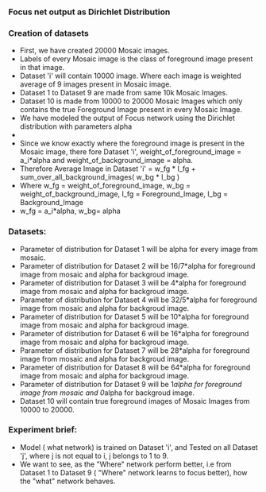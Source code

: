 ### Focus net output as Dirichlet Distribution


### Creation of datasets
- First, we have created 20000 Mosaic images.
- Labels of every Mosaic image is the class of foreground image present in that image.
- Dataset 'i' will contain 10000 image. Where each image is weighted average of 9 images present in Mosaic image. 
- Dataset 1 to Dataset 9 are made from same 10k Mosaic Images.
- Dataset 10 is made from 10000 to 20000 Mosaic Images which only contains the true Foreground Image present in every Mosaic Image.
- We have modeled the output of Focus network using the Dirichlet distribution with parameters alpha 
- 
- Since we know exactly where the foreground image is present in the Mosaic image, there fore Dataset 'i', weight_of_foreground_image = a_i*alpha and weight_of_background_image = alpha. 
- Therefore Average Image in Dataset 'i' = w_fg * I_fg + sum_over_all_background_images( w_bg * I_bg ) 
- Where w_fg = weight_of_foreground_image, w_bg = weight_of_background_image, I_fg = Foreground_Image, I_bg = Background_Image
- w_fg = a_i*alpha, w_bg= alpha

### Datasets:
- Parameter of distribution for Dataset 1 will be alpha for every image from mosaic.
- Parameter of distribution for Dataset 2 will be 16/7*alpha for foreground image from mosaic and alpha for backgroud image.
- Parameter of distribution for Dataset 3 will be 4*alpha for foreground image from mosaic and alpha for backgroud image.
- Parameter of distribution for Dataset 4 will be 32/5*alpha for foreground image from mosaic and alpha for backgroud image.
- Parameter of distribution for Dataset 5 will be 10*alpha for foreground image from mosaic and alpha for backgroud image.
- Parameter of distribution for Dataset 6 will be 16*alpha for foreground image from mosaic and alpha for backgroud image.
- Parameter of distribution for Dataset 7 will be 28*alpha for foreground image from mosaic and alpha for backgroud image.
- Parameter of distribution for Dataset 8 will be 64*alpha for foreground image from mosaic and alpha for backgroud image.
- Parameter of distribution for Dataset 9 will be 1*alpha for foreground image from mosaic and 0*alpha for backgroud image.
- Dataset 10 will contain true foreground images of Mosaic Images from 10000 to 20000.

### Experiment brief:
- Model ( what network) is trained on Dataset 'i', and Tested on all Dataset 'j', where j is not equal to i, j belongs to 1 to 9.
- We want to see, as the "Where" network perform better, i.e from Dataset 1 to Dataset 9 ( "Where" network learns to focus better),  how the "what" network behaves.
